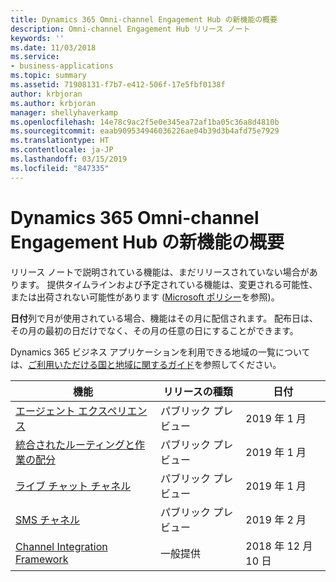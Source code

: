 ```yaml
---
title: Dynamics 365 Omni-channel Engagement Hub の新機能の概要
description: Omni-channel Engagement Hub リリース ノート
keywords: ''
ms.date: 11/03/2018
ms.service:
- business-applications
ms.topic: summary
ms.assetid: 71908131-f7b7-e412-506f-17e5fbf0138f
author: krbjoran
ms.author: krbjoran
manager: shellyhaverkamp
ms.openlocfilehash: 14e78c9ac2f5e0e345ea72af1ba05c36a8d4810b
ms.sourcegitcommit: eaab909534946036226ae04b39d3b4afd75e7929
ms.translationtype: HT
ms.contentlocale: ja-JP
ms.lasthandoff: 03/15/2019
ms.locfileid: "847335"
---
```

#  <a name="summary-of-whats-new-for-dynamics-365-omni-channel-engagement-hub"></a>Dynamics 365 Omni-channel Engagement Hub の新機能の概要


リリース ノートで説明されている機能は、まだリリースされていない場合があります。 提供タイムラインおよび予定されている機能は、変更される可能性、または出荷されない可能性があります ([Microsoft ポリシー](https://go.microsoft.com/fwlink/p/?linkid=2007332)を参照)。

**日付**列で月が使用されている場合、機能はその月に配信されます。 配布日は、その月の最初の日だけでなく、その月の任意の日にすることができます。

Dynamics 365 ビジネス アプリケーションを利用できる地域の一覧については、[ご利用いただける国と地域に関するガイド](https://aka.ms/dynamics_365_international_availability_deck)を参照してください。 


| 機能                                                                                  | リリースの種類   | 日付 |
|------------------------------------------------------------------------------------------|----------------|----------------------|
| [エージェント エクスペリエンス](agent-experience.md)                    | パブリック プレビュー | 2019 年 1 月         |
| [統合されたルーティングと作業の配分](unified-routing-work-distribution.md)          | パブリック プレビュー | 2019 年 1 月         |
| [ライブ チャット チャネル](chat-channel-omni-channel-engagement-hub.md)                                | パブリック プレビュー | 2019 年 1 月         |
| [SMS チャネル](sms-channel-omni-channel-engagement-hub.md)                                  | パブリック プレビュー | 2019 年 2 月         |
| [Channel Integration Framework](channel-integration-framework.md)                      | 一般提供 | 2018 年 12 月 10 日      |

